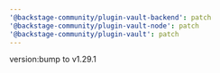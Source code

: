 ```yaml
---
'@backstage-community/plugin-vault-backend': patch
'@backstage-community/plugin-vault-node': patch
'@backstage-community/plugin-vault': patch
---
```


version:bump to v1.29.1
